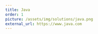 ```yaml
---
title: Java
order: 1
picture: /assets/img/solutions/java.png
external_url: https://www.java.com
---
```

